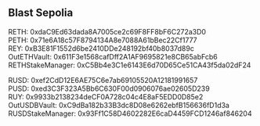 ## Blast Sepolia

RETH: 0xdaC9Ed63dada8A7005ce2c69F8FF8bF6C272a3D0  
PETH: 0x71e6A18c57F8794134A8e7088A61bBec22Cf1777  
REY: 0xB3E81F1552d6be2410DDe248192bf40b8037d89c  
OutETHVault: 0x611F3e1568cafDff2A1AF9695821e8CB65abFcb6  
RETHStakeManager: 0xC5Bb4e3C1e6143E6d70D65Ce51CA43f5da02dF24

RUSD: 0xef2CdD12E6AE75C6e7ab69105520A12181991657  
PUSD: 0xed3C3F323A5Bb6C630F00d0906076ae02605D239  
RUY: 0x9933b2138234deCF0A728c04c4E8aF5EDD0D85e2  
OutUSDBVault: 0xC9dBa182b33B3dc8D08e6262ebfB156636fD1d3a  
RUSDStakeManager: 0x93Ff1C58D4602282E6caD4459FCD1246af846204
